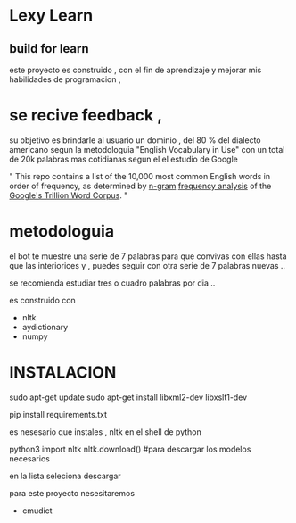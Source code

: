 # Lexy Learn 

## build for learn 

este proyecto es construido , con el fin de  aprendizaje y mejorar  mis habilidades de programacion ,
# se recive feedback , 


su  objetivo  es brindarle al usuario  un dominio , del 80 %  del dialecto  americano 
segun la metodologuia "English Vocabulary in Use"  con un total de 20k palabras mas cotidianas segun el el estudio de Google 

"
This repo contains a list of the 10,000 most common English words in order of frequency, as determined by [n-gram](https://en.wikipedia.org/wiki/N-gram) [frequency analysis](https://en.wikipedia.org/wiki/Frequency_analysis) of the [Google's Trillion Word Corpus](https://books.google.com/ngrams/info).
"


# metodologuia 

el bot  te muestre una serie de 7 palabras para que convivas con ellas hasta  que las interiorices
y , puedes seguir con otra serie de 7 palabras nuevas .. 

se recomienda estudiar tres o cuadro palabras por dia .. 



 es construido con 
- nltk 
- aydictionary  
- numpy 



# INSTALACION 

sudo apt-get update
sudo apt-get install libxml2-dev libxslt1-dev


pip install requirements.txt

es nesesario que instales , nltk  en el shell de python 

python3 
import nltk
nltk.download() #para descargar los modelos necesarios

en la lista seleciona descargar 

para este proyecto nesesitaremos 
- cmudict


